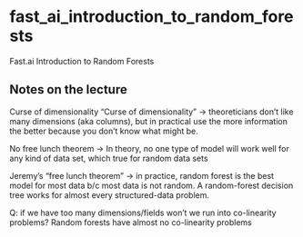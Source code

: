 # fast_ai_introduction_to_random_forests
Fast.ai Introduction to Random Forests


## Notes on the lecture

Curse of dimensionality
“Curse of dimensionality” → theoreticians don’t like many dimensions (aka columns), but in practical use the more information the better because you don’t know what might be.

No free lunch theorem → In theory, no one type of model will work well for any kind of data set, which true for random data sets

Jeremy’s “free lunch theorem” → in practice, random forest is the best model for most data b/c most data is not random. A random-forest decision tree works for almost every structured-data problem.

Q: if we have too many dimensions/fields won’t we run into co-linearity problems?
Random forests have almost no co-linearity problems

